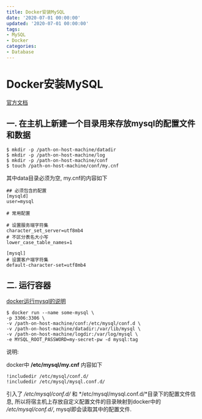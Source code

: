 ```yaml
---
title: Docker安装MySQL
date: '2020-07-01 00:00:00'
updated: '2020-07-01 00:00:00'
tags:
- MySQL
- Docker
categories:
- Database
---
```


# Docker安装MySQL

[官方文档](https://dev.mysql.com/doc/refman/5.7/en/docker-mysql-more-topics.html)

## 一. 在主机上新建一个目录用来存放mysql的配置文件和数据

```shell
$ mkdir -p /path-on-host-machine/datadir
$ mkdir -p /path-on-host-machine/log
$ mkdir -p /path-on-host-machine/conf
$ touch /path-on-host-machine/conf/my.cnf
```

其中data目录必须为空, my.cnf的内容如下

```properties
## 必须包含的配置
[mysqld]
user=mysql

# 常用配置

# 设置服务端字符集
character_set_server=utf8mb4
# 不区分表名大小写
lower_case_table_names=1

[mysql]
# 设置客户端字符集
default-character-set=utf8mb4
```

## 二. 运行容器

[docker运行mysql的说明](https://hub.docker.com/_/mysql)

```shell
$ docker run --name some-mysql \
-p 3306:3306 \
-v /path-on-host-machine/conf:/etc/mysql/conf.d \
-v /path-on-host-machine/datadir:/var/lib/mysql \
-v /path-on-host-machine/logdir:/var/log/mysql \
-e MYSQL_ROOT_PASSWORD=my-secret-pw -d mysql:tag
```

说明:

docker中 **/etc/mysql/my.cnf** 内容如下

```properties
!includedir /etc/mysql/conf.d/
!includedir /etc/mysql/mysql.conf.d/
```

引入了 */etc/mysql/conf.d/* 和 */etc/mysql/mysql.conf.d/*目录下的配置文件信息, 所以将宿主机上存放自定义配置文件的目录映射到docker中的 */etc/mysql/conf.d/*, mysql即会读取其中的配置文件.

